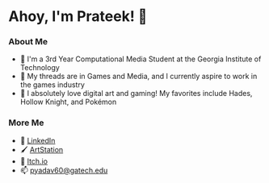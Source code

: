 # Ahoy, I'm Prateek! 🐧

### **About Me**
- 🐝 I'm a 3rd Year Computational Media Student at the Georgia Institute of Technology
- 🌱 My threads are in Games and Media, and I currently aspire to work in the games industry
- 💖 I absolutely love digital art and gaming! My favorites include Hades, Hollow Knight, and Pokémon

### **More Me**
- 💼 <a href="https://www.linkedin.com/in/prateek-yadav-352a211b0/">LinkedIn</a>
- 🖌️ <a href="https://www.artstation.com/prateekyadav/">ArtStation</a>
- 👾 <a href="https://pyadav60.itch.io/">Itch.io</a>
- 📫 pyadav60@gatech.edu
